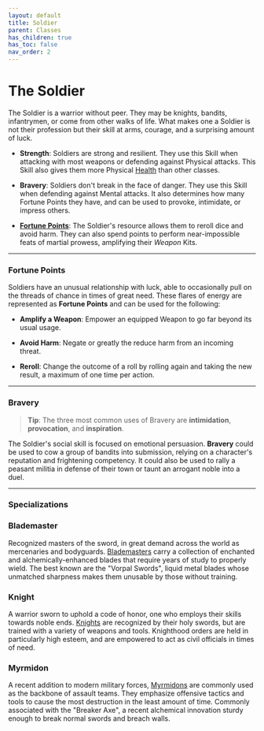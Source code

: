 ```yaml
---
layout: default
title: Soldier
parent: Classes
has_children: true
has_toc: false
nav_order: 2
---
```


# The Soldier

The Soldier is a warrior without peer. They may be knights, bandits, infantrymen, or come from other walks of life. What makes one a Soldier is not their profession but their skill at arms, courage, and a surprising amount of luck.

- **<span style="color: {{ site.soldier_color }}">Strength</span>**: Soldiers are strong and resilient. They use this Skill when attacking with most weapons or defending against Physical attacks. This Skill also gives them more Physical [Health](../../gameplay/health.md) than other classes.

- **<span style="color: {{ site.soldier_color }}">Bravery</span>**: Soldiers don't break in the face of danger. They use this Skill when defending against Mental attacks. It also determines how many Fortune Points they have, and can be used to provoke, intimidate, or impress others.

- **[Fortune Points](#fortune-points)**: The Soldier's resource allows them to reroll dice and avoid harm. They can also spend points to perform near-impossible feats of martial prowess, amplifying their _Weapon_ Kits.

---

### Fortune Points

Soldiers have an unusual relationship with luck, able to occasionally pull on the threads of chance in times of great need. These flares of energy are represented as **Fortune Points** and can be used for the following:

- **Amplify a Weapon**: Empower an equipped Weapon to go far beyond its usual usage.

- **Avoid Harm**: Negate or greatly the reduce harm from an incoming threat.

- **Reroll**: Change the outcome of a roll by rolling again and taking the new result, a maximum of one time per action.

---

### Bravery

> **Tip**: The three most common uses of Bravery are **intimidation**, **provocation**, and **inspiration**.

The Soldier's social skill is focused on emotional persuasion. **<span style="color: {{ site.soldier_color }}">Bravery</span>** could be used to cow a group of bandits into submission, relying on a character's reputation and frightening competency. It could also be used to rally a peasant militia in defense of their town or taunt an arrogant noble into a duel.

---

### Specializations

### <span style="color: {{ site.soldier_color }}">Blademaster</span>

Recognized masters of the sword, in great demand across the world as mercenaries and bodyguards. [Blademasters](../../more/specializations/blademaster.html) carry a collection of enchanted and alchemically-enhanced blades that require years of study to properly wield. The best known are the "Vorpal Swords", liquid metal blades whose unmatched sharpness makes them unusable by those without training.

### <span style="color: {{ site.soldier_color }}">Knight</span>

A warrior sworn to uphold a code of honor, one who employs their skills towards noble ends. [Knights](../../more/specializations/knight.html) are recognized by their holy swords, but are trained with a variety of weapons and tools. Knighthood orders are held in particularly high esteem, and are empowered to act as civil officials in times of need.

### <span style="color: {{ site.soldier_color }}">Myrmidon</span>

A recent addition to modern military forces, [Myrmidons](../../more/specializations/myrmidon.html) are commonly used as the backbone of assault teams. They emphasize offensive tactics and tools to cause the most destruction in the least amount of time. Commonly associated with the "Breaker Axe", a recent alchemical innovation sturdy enough to break normal swords and breach walls.
